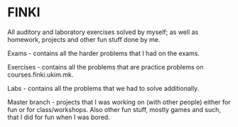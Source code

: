 # FINKI
All auditory and laboratory exercises solved by myself; as well as homework, projects and other fun stuff done by me.

Exams - contains all the harder problems that I had on the exams.

Exercises - contains all the problems that are practice problems on courses.finki.ukim.mk.

Labs - contains all the problems that we had to solve additionally.

Master branch - projects that I was working on (with other people) either for fun or for class/workshops. Also other fun stuff, mostly games and such, that I did for fun when I was bored.



